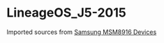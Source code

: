 # LineageOS_J5-2015

Imported sources from <a href="https://github.com/Galaxy-MSM8916">Samsung MSM8916 Devices</a>
